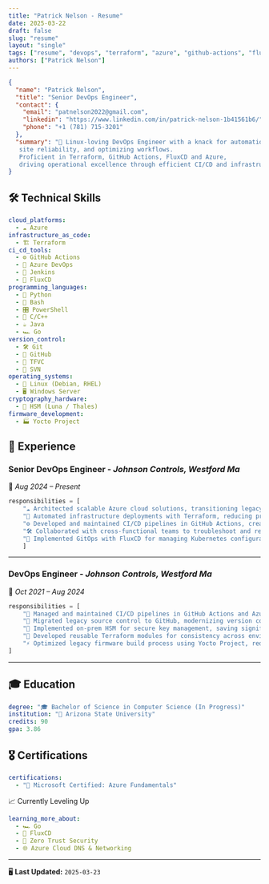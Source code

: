 ```yaml
---
title: "Patrick Nelson - Resume"
date: 2025-03-22
draft: false
slug: "resume"
layout: "single"
tags: ["resume", "devops", "terraform", "azure", "github-actions", "flux"]
authors: ["Patrick Nelson"]
---
```


```json
{
  "name": "Patrick Nelson",
  "title": "Senior DevOps Engineer",
  "contact": {
    "email": "patnelson2022@gmail.com",
    "linkedin": "https://www.linkedin.com/in/patrick-nelson-1b41561b6/",
    "phone": "+1 (781) 715-3201"
  },
  "summary": "🐧 Linux-loving DevOps Engineer with a knack for automation,
   site reliability, and optimizing workflows.
   Proficient in Terraform, GitHub Actions, FluxCD and Azure,
   driving operational excellence through efficient CI/CD and infrastructure as code."
}
```

## 🛠 **Technical Skills**
```yaml
cloud_platforms:
  - ☁️ Azure
infrastructure_as_code:
  - 🏗️ Terraform
ci_cd_tools:
  - ⚙️ GitHub Actions
  - 🚀 Azure DevOps
  - 🔁 Jenkins
  - 🌊 FluxCD
programming_languages:
  - 🐍 Python
  - 🐚 Bash
  - 🎛️ PowerShell
  - 🔵 C/C++
  - ☕ Java
  - 🏎️ Go
version_control:
  - 🛠️ Git
  - 🐙 GitHub
  - 📁 TFVC
  - 📝 SVN
operating_systems:
  - 🐧 Linux (Debian, RHEL)
  - 🖥️ Windows Server
cryptography_hardware:
  - 🔐 HSM (Luna / Thales)
firmware_development:
  - 🏭 Yocto Project
```

## 🚀 **Experience**
### **Senior DevOps Engineer** - _Johnson Controls, Westford Ma_  
📅 _Aug 2024 – Present_
```python
responsibilities = [
    "☁️ Architected scalable Azure cloud solutions, transitioning legacy on-prem workloads.",
    "🤖 Automated infrastructure deployments with Terraform, reducing provisioning time.",
    "⚙️ Developed and maintained CI/CD pipelines in GitHub Actions, creating reusable workflows.",
    "🛠️ Collaborated with cross-functional teams to troubleshoot and resolve critical system issues.",
    "🌊 Implemented GitOps with FluxCD for managing Kubernetes configurations."
    ]
```

---

### **DevOps Engineer** - _Johnson Controls, Westford Ma_  
📅 _Oct 2021 – Aug 2024_
```python
responsibilities = [
    "🔄 Managed and maintained CI/CD pipelines in GitHub Actions and Azure DevOps.",
    "🐙 Migrated legacy source control to GitHub, modernizing version control management.",
    "🔐 Implemented on-prem HSM for secure key management, saving significant costs on certificate management annually.",
    "🧱 Developed reusable Terraform modules for consistency across environments.",
    "⚡ Optimized legacy firmware build process using Yocto Project, reducing build times by 50%."
]
```

---

## 🎓 **Education**
```yaml
degree: "🎓 Bachelor of Science in Computer Science (In Progress)"
institution: "🏫 Arizona State University"
credits: 90
gpa: 3.86
```

## 🎖 **Certifications**
```yaml
certifications:
  - "📜 Microsoft Certified: Azure Fundamentals"
```

📈 Currently Leveling Up

```yaml
learning_more_about:
  - 🏎️ Go 
  - 🌊 FluxCD
  - 🔐 Zero Trust Security
  - 🌐 Azure Cloud DNS & Networking
```

---

🖥 **Last Updated:** `2025-03-23`

